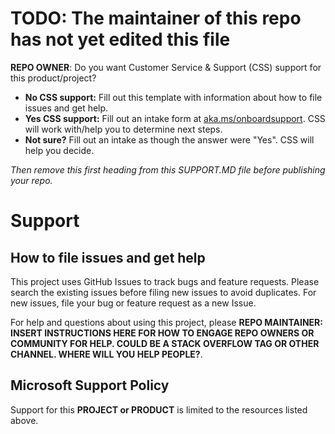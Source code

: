 # TODO: The maintainer of this repo has not yet edited this file

**REPO OWNER**: Do you want Customer Service & Support (CSS) support for this product/project?

-  **No CSS support:** Fill out this template with information about how to file issues and get help.
-  **Yes CSS support:** Fill out an intake form at [aka.ms/onboardsupport](https://aka.ms/onboardsupport). CSS will work with/help you to determine next steps.
-  **Not sure?** Fill out an intake as though the answer were "Yes". CSS will help you decide.

_Then remove this first heading from this SUPPORT.MD file before publishing your repo._

# Support

## How to file issues and get help

This project uses GitHub Issues to track bugs and feature requests. Please search the existing
issues before filing new issues to avoid duplicates. For new issues, file your bug or
feature request as a new Issue.

For help and questions about using this project, please **REPO MAINTAINER: INSERT INSTRUCTIONS HERE
FOR HOW TO ENGAGE REPO OWNERS OR COMMUNITY FOR HELP. COULD BE A STACK OVERFLOW TAG OR OTHER
CHANNEL. WHERE WILL YOU HELP PEOPLE?**.

## Microsoft Support Policy

Support for this **PROJECT or PRODUCT** is limited to the resources listed above.
